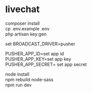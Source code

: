 # livechat

composer install  
cp .env.example .env  
php artisan key:gen  

set 
BROADCAST_DRIVER=pusher  

PUSHER_APP_ID=set app id  
PUSHER_APP_KEY=set app key  
PUSHER_APP_SECRET= set app secret  

node install  
npm rebuild node-sass  
npm run dev  
